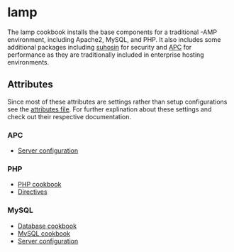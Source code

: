 lamp
====

The lamp cookbook installs the base components for a traditional -AMP
environment, including Apache2, MySQL, and PHP. It also includes some additional
packages including [suhosin](https://suhosin.org/stories/index.html) for
security and [APC](http://php.net/manual/en/book.apc.php) for performance as
they are traditionally included in enterprise hosting environments.

Attributes
----------

Since most of these attributes are settings rather than setup configurations
see the [attributes file](attributes/default.rb). For further explination about
these settings and check out their respective documentation.

### APC

* [Server configuration](https://dev.mysql.com/doc/refman/5.5/en/server-configuration-defaults.html)

### PHP

* [PHP cookbook](../../berks-cookbooks/php)
* [Directives](http://php.net/manual/en/ini.list.php)

### MySQL

* [Database cookbook](../../berks-cookbooks/databse)
* [MySQL cookbook](../../berks-cookbooks/mysql)
* [Server configuration](https://dev.mysql.com/doc/refman/5.5/en/server-configuration-defaults.html)
